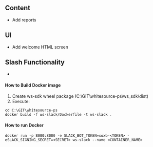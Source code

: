 ## Content
* Add reports

## UI
* Add welcome HTML screen

## Slash Functionality
* 


#### How to Build Docker image
1. Create ws-sdk wheel package (C:\GIT\whitesource-ps\ws_sdk\dist)
1. Execute:
```
cd C:\GIT\whitesource-ps
docker build -f ws-slack/Dockerfile -t ws-slack .
```

#### How to run Docker
```
docker run -p 8000:8000 -e SLACK_BOT_TOKEN=xoxb-<TOKEN> -eSLACK_SIGNING_SECRET=<SECRET> ws-slack --name <CONTAINER_NAME>
```
